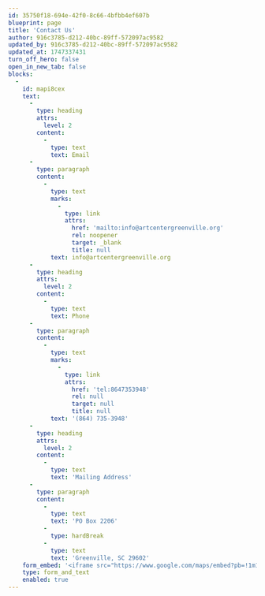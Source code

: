```yaml
---
id: 35750f18-694e-42f0-8c66-4bfbb4ef607b
blueprint: page
title: 'Contact Us'
author: 916c3785-d212-40bc-89ff-572097ac9582
updated_by: 916c3785-d212-40bc-89ff-572097ac9582
updated_at: 1747337431
turn_off_hero: false
open_in_new_tab: false
blocks:
  -
    id: mapi8cex
    text:
      -
        type: heading
        attrs:
          level: 2
        content:
          -
            type: text
            text: Email
      -
        type: paragraph
        content:
          -
            type: text
            marks:
              -
                type: link
                attrs:
                  href: 'mailto:info@artcentergreenville.org'
                  rel: noopener
                  target: _blank
                  title: null
            text: info@artcentergreenville.org
      -
        type: heading
        attrs:
          level: 2
        content:
          -
            type: text
            text: Phone
      -
        type: paragraph
        content:
          -
            type: text
            marks:
              -
                type: link
                attrs:
                  href: 'tel:8647353948'
                  rel: null
                  target: null
                  title: null
            text: '(864) 735-3948'
      -
        type: heading
        attrs:
          level: 2
        content:
          -
            type: text
            text: 'Mailing Address'
      -
        type: paragraph
        content:
          -
            type: text
            text: 'PO Box 2206'
          -
            type: hardBreak
          -
            type: text
            text: 'Greenville, SC 29602'
    form_embed: '<iframe src="https://www.google.com/maps/embed?pb=!1m18!1m12!1m3!1d3274.466659560693!2d-82.4322792!3d34.844499899999995!2m3!1f0!2f0!3f0!3m2!1i1024!2i768!4f13.1!3m3!1m2!1s0x885830ff7cb30037%3A0x101148157b7ecdd2!2sGreenville%20Center%20for%20Creative%20Arts!5e0!3m2!1sen!2sus!4v1747337367058!5m2!1sen!2sus" width="900" height="750" style="border:0;" allowfullscreen="" loading="lazy" referrerpolicy="no-referrer-when-downgrade"></iframe>'
    type: form_and_text
    enabled: true
---
```

